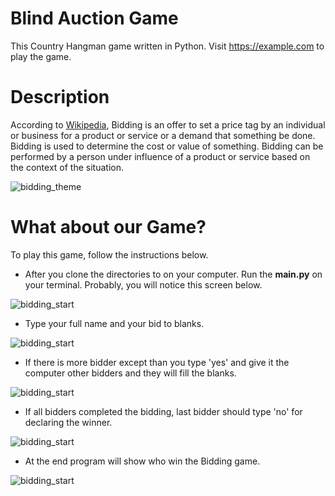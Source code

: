 # Blind Auction Game
This Country Hangman game written in Python.  Visit https://example.com to play the game.
# Description
According to [Wikipedia](https://en.wikipedia.org/wiki/Bidding), Bidding is an offer to set a price tag by an individual or business for a product or service or a demand that something be done. Bidding is used to determine the cost or value of something. Bidding can be performed by a person under influence of a product or service based on the context of the situation.

![bidding_theme](https://i.ibb.co/279XpzC/bidding.jpg)

# What about our Game?

To play this game, follow the instructions below.

* After you clone the directories to on your computer. Run the **main.py** on your terminal.
Probably, you will notice this screen below.

![bidding_start](https://i.ibb.co/3c0cM7N/bidding-start.png)

* Type your full name and your bid to blanks.

![bidding_start](https://i.ibb.co/bB0TTm7/bidding-should-continue.png)

* If there is more bidder except than you type 'yes' and give it the computer other bidders and they will fill the blanks.

![bidding_start](https://i.ibb.co/3c0cM7N/bidding-start.png)

* If all bidders completed the bidding, last bidder should type 'no' for declaring the winner.

![bidding_start](https://i.ibb.co/1mB8xpg/bidding-more-bidder.png)

* At the end program will show who win the Bidding game.

![bidding_start](https://i.ibb.co/Fm7kBhR/bidding-result.png)
